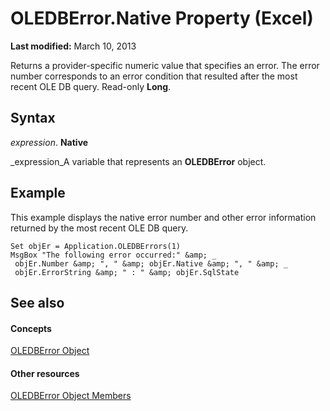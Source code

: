 
# OLEDBError.Native Property (Excel)

 **Last modified:** March 10, 2013

Returns a provider-specific numeric value that specifies an error. The error number corresponds to an error condition that resulted after the most recent OLE DB query. Read-only  **Long**.

## Syntax

 _expression_. **Native**

 _expression_A variable that represents an  **OLEDBError** object.


## Example

This example displays the native error number and other error information returned by the most recent OLE DB query.


```
Set objEr = Application.OLEDBErrors(1) 
MsgBox "The following error occurred:" &amp; _ 
 objEr.Number &amp; ", " &amp; objEr.Native &amp; ", " &amp; _ 
 objEr.ErrorString &amp; " : " &amp; objEr.SqlState
```


## See also


#### Concepts


 [OLEDBError Object](6bcbf721-f2c8-f784-361b-e1a298bb2ecb.md)
#### Other resources


 [OLEDBError Object Members](52181252-dd6f-b267-fa21-4ad8175b7346.md)
